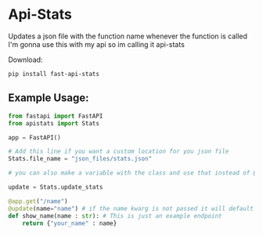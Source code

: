# Api-Stats

Updates a json file with the function name whenever the function is called  
I'm gonna use this with my api so im calling it api-stats

Download:
```
pip install fast-api-stats
```


## Example Usage: 
```py
from fastapi import FastAPI
from apistats import Stats

app = FastAPI()

# Add this line if you want a custom location for you json file
Stats.file_name = "json_files/stats.json"

# you can also make a variable with the class and use that instead of @Stats.update_stats

update = Stats.update_stats

@app.get("/name")
@update(name="name") # if the name kwarg is not passed it will default to the function name
def show_name(name : str): # This is just an example endpoint
    return {"your_name" : name}
```
